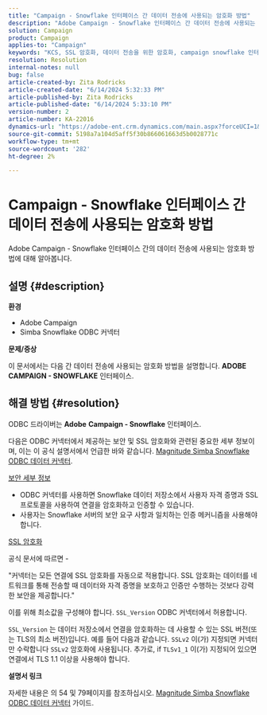 ```yaml
---
title: "Campaign - Snowflake 인터페이스 간 데이터 전송에 사용되는 암호화 방법"
description: "Adobe Campaign - Snowflake 인터페이스 간 데이터 전송에 사용되는 암호화 방법에 대해 알아봅니다."
solution: Campaign
product: Campaign
applies-to: "Campaign"
keywords: "KCS, SSL 암호화, 데이터 전송을 위한 암호화, campaign snowflake 인터페이스, ODBC 드라이버"
resolution: Resolution
internal-notes: null
bug: false
article-created-by: Zita Rodricks
article-created-date: "6/14/2024 5:32:33 PM"
article-published-by: Zita Rodricks
article-published-date: "6/14/2024 5:33:10 PM"
version-number: 2
article-number: KA-22016
dynamics-url: "https://adobe-ent.crm.dynamics.com/main.aspx?forceUCI=1&pagetype=entityrecord&etn=knowledgearticle&id=2cfc4112-742a-ef11-840a-002248084fbb"
source-git-commit: 5198a7a104d5aff5f30b866061663d5b0028771c
workflow-type: tm+mt
source-wordcount: '282'
ht-degree: 2%

---
```


# Campaign - Snowflake 인터페이스 간 데이터 전송에 사용되는 암호화 방법


Adobe Campaign - Snowflake 인터페이스 간의 데이터 전송에 사용되는 암호화 방법에 대해 알아봅니다.

## 설명 {#description}


<b>환경</b>

- Adobe Campaign
- Simba Snowflake ODBC 커넥터


<b>문제/증상</b>

이 문서에서는 다음 간 데이터 전송에 사용되는 암호화 방법을 설명합니다. <b>ADOBE CAMPAIGN - SNOWFLAKE</b> 인터페이스.


## 해결 방법 {#resolution}


ODBC 드라이버는 <b>Adobe</b> <b>Campaign - Snowflake</b> 인터페이스.

다음은 ODBC 커넥터에서 제공하는 보안 및 SSL 암호화와 관련된 중요한 세부 정보이며, 이는 이 공식 설명서에서 언급한 바와 같습니다. [Magnitude Simba Snowflake ODBC 데이터 커넥터](https://docs.posit.co/drivers/1.8.0/pdf/Simba%20Snowflake%20ODBC%20Connector%20Install%20and%20Configuration%20Guide.pdf).

<u>보안 세부 정보</u>

- ODBC 커넥터를 사용하면 Snowflake 데이터 저장소에서 사용자 자격 증명과 SSL 프로토콜을 사용하여 연결을 암호화하고 인증할 수 있습니다.
- 사용자는 Snowflake 서버의 보안 요구 사항과 일치하는 인증 메커니즘을 사용해야 합니다.


<u>SSL 암호화</u>

공식 문서에 따르면 -

&quot;커넥터는 모든 연결에 SSL 암호화를 자동으로 적용합니다. SSL 암호화는 데이터를 네트워크를 통해 전송할 때 데이터와 자격 증명을 보호하고 인증만 수행하는 것보다 강력한 보안을 제공합니다.&quot;

이를 위해 최소값을 구성해야 합니다. `SSL_Version` ODBC 커넥터에서 허용합니다.

`SSL_Version` 는 데이터 저장소에서 연결을 암호화하는 데 사용할 수 있는 SSL 버전(또는 TLS의 최소 버전)입니다. 예를 들어 다음과 같습니다. `SSLv2` 이(가) 지정되면 커넥터만 수락합니다 `SSLv2` 암호화에 사용됩니다. 추가로, if `TLSv1_1` 이(가) 지정되어 있으면 연결에서 TLS 1.1 이상을 사용해야 합니다.

<b>설명서 링크</b>

자세한 내용은 의 54 및 79페이지를 참조하십시오. [Magnitude Simba Snowflake ODBC 데이터 커넥터](https://docs.posit.co/drivers/1.8.0/pdf/Simba%20Snowflake%20ODBC%20Connector%20Install%20and%20Configuration%20Guide.pdf) 가이드.
